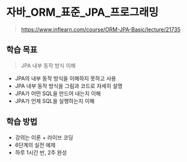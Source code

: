 # 자바_ORM_표준_JPA_프로그래밍
> https://www.inflearn.com/course/ORM-JPA-Basic/lecture/21735

## 학습 목표
> JPA 내부 동작 방식 이해
- JPA의 내부 동작 방식을 이해하지 못하고 사용
- JPA 내부 동작 방식을 그림과 코드로 자세히 설명
- JPA가 어떤 SQL을 만드어 내는지 이해
- JPA가 언제 SQL을 실행하는지 이해

## 학습 방법
- 강의는 이론 + 라이브 코딩
- 6단계의 실전 예제
- 하루 1시간 반, 2주 완성
